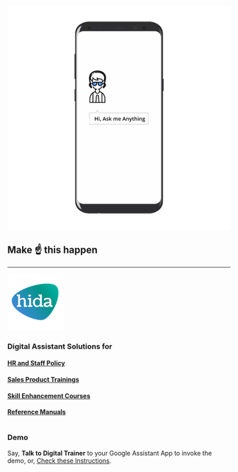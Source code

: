 
![phone image](images/ama.png)
## Make ☝️ this happen
---
![hida](images/hida-128x128.png)
### Digital Assistant Solutions for

#### [HR and Staff Policy](./hr.html)
#### [Sales Product Trainings](./sales.html)
#### [Skill Enhancement Courses](./skill.html)
#### [Reference Manuals](./manuals.html)
#
### Demo
Say, **Talk to Digital Trainer** to your Google Assistant App to invoke the demo, or, [Check these Instructions](./demo.html).
